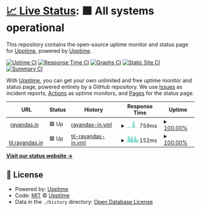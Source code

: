 # [📈 Live Status](https://rayandas.github.io/uptime): <!--live status--> **🟩 All systems operational**

This repository contains the open-source uptime monitor and status page for [Upptime](https://upptime.js.org), powered by [Upptime](https://github.com/upptime/upptime).

[![Uptime CI](https://github.com/koj-co/upptime/workflows/Uptime%20CI/badge.svg)](https://github.com/koj-co/upptime/actions?query=workflow%3A%22Uptime+CI%22)
[![Response Time CI](https://github.com/koj-co/upptime/workflows/Response%20Time%20CI/badge.svg)](https://github.com/koj-co/upptime/actions?query=workflow%3A%22Response+Time+CI%22)
[![Graphs CI](https://github.com/koj-co/upptime/workflows/Graphs%20CI/badge.svg)](https://github.com/koj-co/upptime/actions?query=workflow%3A%22Graphs+CI%22)
[![Static Site CI](https://github.com/koj-co/upptime/workflows/Static%20Site%20CI/badge.svg)](https://github.com/koj-co/upptime/actions?query=workflow%3A%22Static+Site+CI%22)
[![Summary CI](https://github.com/koj-co/upptime/workflows/Summary%20CI/badge.svg)](https://github.com/koj-co/upptime/actions?query=workflow%3A%22Summary+CI%22)

With [Upptime](https://upptime.js.org), you can get your own unlimited and free uptime monitor and status page, powered entirely by a GitHub repository. We use [Issues](https://github.com/upptime/upptime/issues) as incident reports, [Actions](https://github.com/rayandas/uptime/actions) as uptime monitors, and [Pages](https://uptime) for the status page.

<!--start: status pages-->
<!-- This summary is generated by Upptime (https://github.com/upptime/upptime) -->
<!-- Do not edit this manually, your changes will be overwritten -->
<!-- prettier-ignore -->
| URL | Status | History | Response Time | Uptime |
| --- | ------ | ------- | ------------- | ------ |
| <img alt="" src="https://icons.duckduckgo.com/ip3/rayandas.in.ico" height="13"> [rayandas.in](https://rayandas.in) | 🟩 Up | [rayandas-in.yml](https://github.com/rayandas/uptime/commits/HEAD/history/rayandas-in.yml) | <details><summary><img alt="Response time graph" src="./graphs/rayandas-in/response-time-week.png" height="20"> 759ms</summary><br><a href="https://rayandas.github.io/uptime/history/rayandas-in"><img alt="Response time 204" src="https://img.shields.io/endpoint?url=https%3A%2F%2Fraw.githubusercontent.com%2Frayandas%2Fuptime%2FHEAD%2Fapi%2Frayandas-in%2Fresponse-time.json"></a><br><a href="https://rayandas.github.io/uptime/history/rayandas-in"><img alt="24-hour response time 236" src="https://img.shields.io/endpoint?url=https%3A%2F%2Fraw.githubusercontent.com%2Frayandas%2Fuptime%2FHEAD%2Fapi%2Frayandas-in%2Fresponse-time-day.json"></a><br><a href="https://rayandas.github.io/uptime/history/rayandas-in"><img alt="7-day response time 759" src="https://img.shields.io/endpoint?url=https%3A%2F%2Fraw.githubusercontent.com%2Frayandas%2Fuptime%2FHEAD%2Fapi%2Frayandas-in%2Fresponse-time-week.json"></a><br><a href="https://rayandas.github.io/uptime/history/rayandas-in"><img alt="30-day response time 317" src="https://img.shields.io/endpoint?url=https%3A%2F%2Fraw.githubusercontent.com%2Frayandas%2Fuptime%2FHEAD%2Fapi%2Frayandas-in%2Fresponse-time-month.json"></a><br><a href="https://rayandas.github.io/uptime/history/rayandas-in"><img alt="1-year response time 207" src="https://img.shields.io/endpoint?url=https%3A%2F%2Fraw.githubusercontent.com%2Frayandas%2Fuptime%2FHEAD%2Fapi%2Frayandas-in%2Fresponse-time-year.json"></a></details> | <details><summary><a href="https://rayandas.github.io/uptime/history/rayandas-in">100.00%</a></summary><a href="https://rayandas.github.io/uptime/history/rayandas-in"><img alt="All-time uptime 99.99%" src="https://img.shields.io/endpoint?url=https%3A%2F%2Fraw.githubusercontent.com%2Frayandas%2Fuptime%2FHEAD%2Fapi%2Frayandas-in%2Fuptime.json"></a><br><a href="https://rayandas.github.io/uptime/history/rayandas-in"><img alt="24-hour uptime 100.00%" src="https://img.shields.io/endpoint?url=https%3A%2F%2Fraw.githubusercontent.com%2Frayandas%2Fuptime%2FHEAD%2Fapi%2Frayandas-in%2Fuptime-day.json"></a><br><a href="https://rayandas.github.io/uptime/history/rayandas-in"><img alt="7-day uptime 100.00%" src="https://img.shields.io/endpoint?url=https%3A%2F%2Fraw.githubusercontent.com%2Frayandas%2Fuptime%2FHEAD%2Fapi%2Frayandas-in%2Fuptime-week.json"></a><br><a href="https://rayandas.github.io/uptime/history/rayandas-in"><img alt="30-day uptime 100.00%" src="https://img.shields.io/endpoint?url=https%3A%2F%2Fraw.githubusercontent.com%2Frayandas%2Fuptime%2FHEAD%2Fapi%2Frayandas-in%2Fuptime-month.json"></a><br><a href="https://rayandas.github.io/uptime/history/rayandas-in"><img alt="1-year uptime 99.99%" src="https://img.shields.io/endpoint?url=https%3A%2F%2Fraw.githubusercontent.com%2Frayandas%2Fuptime%2FHEAD%2Fapi%2Frayandas-in%2Fuptime-year.json"></a></details>
| <img alt="" src="https://icons.duckduckgo.com/ip3/til.rayandas.in.ico" height="13"> [til.rayandas.in](https://til.rayandas.in) | 🟩 Up | [til-rayandas-in.yml](https://github.com/rayandas/uptime/commits/HEAD/history/til-rayandas-in.yml) | <details><summary><img alt="Response time graph" src="./graphs/til-rayandas-in/response-time-week.png" height="20"> 152ms</summary><br><a href="https://rayandas.github.io/uptime/history/til-rayandas-in"><img alt="Response time 201" src="https://img.shields.io/endpoint?url=https%3A%2F%2Fraw.githubusercontent.com%2Frayandas%2Fuptime%2FHEAD%2Fapi%2Ftil-rayandas-in%2Fresponse-time.json"></a><br><a href="https://rayandas.github.io/uptime/history/til-rayandas-in"><img alt="24-hour response time 185" src="https://img.shields.io/endpoint?url=https%3A%2F%2Fraw.githubusercontent.com%2Frayandas%2Fuptime%2FHEAD%2Fapi%2Ftil-rayandas-in%2Fresponse-time-day.json"></a><br><a href="https://rayandas.github.io/uptime/history/til-rayandas-in"><img alt="7-day response time 152" src="https://img.shields.io/endpoint?url=https%3A%2F%2Fraw.githubusercontent.com%2Frayandas%2Fuptime%2FHEAD%2Fapi%2Ftil-rayandas-in%2Fresponse-time-week.json"></a><br><a href="https://rayandas.github.io/uptime/history/til-rayandas-in"><img alt="30-day response time 176" src="https://img.shields.io/endpoint?url=https%3A%2F%2Fraw.githubusercontent.com%2Frayandas%2Fuptime%2FHEAD%2Fapi%2Ftil-rayandas-in%2Fresponse-time-month.json"></a><br><a href="https://rayandas.github.io/uptime/history/til-rayandas-in"><img alt="1-year response time 196" src="https://img.shields.io/endpoint?url=https%3A%2F%2Fraw.githubusercontent.com%2Frayandas%2Fuptime%2FHEAD%2Fapi%2Ftil-rayandas-in%2Fresponse-time-year.json"></a></details> | <details><summary><a href="https://rayandas.github.io/uptime/history/til-rayandas-in">100.00%</a></summary><a href="https://rayandas.github.io/uptime/history/til-rayandas-in"><img alt="All-time uptime 99.93%" src="https://img.shields.io/endpoint?url=https%3A%2F%2Fraw.githubusercontent.com%2Frayandas%2Fuptime%2FHEAD%2Fapi%2Ftil-rayandas-in%2Fuptime.json"></a><br><a href="https://rayandas.github.io/uptime/history/til-rayandas-in"><img alt="24-hour uptime 100.00%" src="https://img.shields.io/endpoint?url=https%3A%2F%2Fraw.githubusercontent.com%2Frayandas%2Fuptime%2FHEAD%2Fapi%2Ftil-rayandas-in%2Fuptime-day.json"></a><br><a href="https://rayandas.github.io/uptime/history/til-rayandas-in"><img alt="7-day uptime 100.00%" src="https://img.shields.io/endpoint?url=https%3A%2F%2Fraw.githubusercontent.com%2Frayandas%2Fuptime%2FHEAD%2Fapi%2Ftil-rayandas-in%2Fuptime-week.json"></a><br><a href="https://rayandas.github.io/uptime/history/til-rayandas-in"><img alt="30-day uptime 100.00%" src="https://img.shields.io/endpoint?url=https%3A%2F%2Fraw.githubusercontent.com%2Frayandas%2Fuptime%2FHEAD%2Fapi%2Ftil-rayandas-in%2Fuptime-month.json"></a><br><a href="https://rayandas.github.io/uptime/history/til-rayandas-in"><img alt="1-year uptime 99.99%" src="https://img.shields.io/endpoint?url=https%3A%2F%2Fraw.githubusercontent.com%2Frayandas%2Fuptime%2FHEAD%2Fapi%2Ftil-rayandas-in%2Fuptime-year.json"></a></details>

<!--end: status pages-->

[**Visit our status website →**](https://rayandas.github.io/uptime)

## 📄 License

- Powered by: [Upptime](https://github.com/upptime/upptime)
- Code: [MIT](./LICENSE) © [Upptime](https://upptime.js.org)
- Data in the `./history` directory: [Open Database License](https://opendatacommons.org/licenses/odbl/1-0/)
